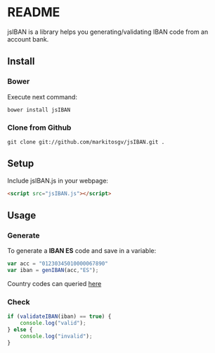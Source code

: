 README
======

jsIBAN is a library helps you generating/validating IBAN code from an account bank.

## Install

### Bower

Execute next command:

```bower install jsIBAN```

### Clone from Github

```git clone git://github.com/markitosgv/jsIBAN.git .```

## Setup

Include jsIBAN.js in your webpage:

```html
<script src="jsIBAN.js"></script>
```

## Usage

### Generate

To generate a **IBAN ES** code and save in a variable:

```javascript
var acc = "01230345010000067890"
var iban = genIBAN(acc,"ES");
```
Country codes can queried [here](http://www.nordea.com/Our+services/International+products+and+services/Cash+Management/IBAN+countries/908462.html)

### Check

```javascript
if (validateIBAN(iban) == true) {
    console.log("valid");
} else {
    console.log("invalid");
}
```
